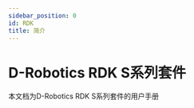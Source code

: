 ```yaml
---
sidebar_position: 0
id: RDK
title: 简介
---
```


# D-Robotics RDK S系列套件

本文档为D-Robotics RDK S系列套件的用户手册